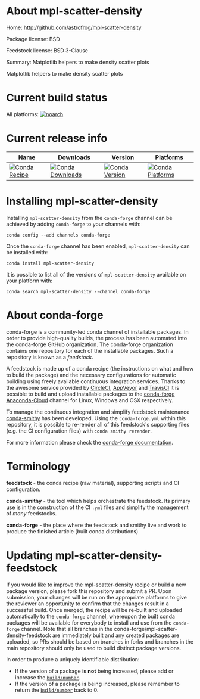 About mpl-scatter-density
=========================

Home: http://github.com/astrofrog/mpl-scatter-density

Package license: BSD

Feedstock license: BSD 3-Clause

Summary: Matplotlib helpers to make density scatter plots

Matplotlib helpers to make density scatter plots

Current build status
====================

All platforms:
[![noarch](https://img.shields.io/circleci/project/github/conda-forge/mpl-scatter-density-feedstock/master.svg?label=noarch)](https://circleci.com/gh/conda-forge/mpl-scatter-density-feedstock)

Current release info
====================

| Name | Downloads | Version | Platforms |
| --- | --- | --- | --- |
| [![Conda Recipe](https://img.shields.io/badge/recipe-mpl--scatter--density-green.svg)](https://anaconda.org/conda-forge/mpl-scatter-density) | [![Conda Downloads](https://img.shields.io/conda/dn/conda-forge/mpl-scatter-density.svg)](https://anaconda.org/conda-forge/mpl-scatter-density) | [![Conda Version](https://img.shields.io/conda/vn/conda-forge/mpl-scatter-density.svg)](https://anaconda.org/conda-forge/mpl-scatter-density) | [![Conda Platforms](https://img.shields.io/conda/pn/conda-forge/mpl-scatter-density.svg)](https://anaconda.org/conda-forge/mpl-scatter-density) |

Installing mpl-scatter-density
==============================

Installing `mpl-scatter-density` from the `conda-forge` channel can be achieved by adding `conda-forge` to your channels with:

```
conda config --add channels conda-forge
```

Once the `conda-forge` channel has been enabled, `mpl-scatter-density` can be installed with:

```
conda install mpl-scatter-density
```

It is possible to list all of the versions of `mpl-scatter-density` available on your platform with:

```
conda search mpl-scatter-density --channel conda-forge
```


About conda-forge
=================

conda-forge is a community-led conda channel of installable packages.
In order to provide high-quality builds, the process has been automated into the
conda-forge GitHub organization. The conda-forge organization contains one repository
for each of the installable packages. Such a repository is known as a *feedstock*.

A feedstock is made up of a conda recipe (the instructions on what and how to build
the package) and the necessary configurations for automatic building using freely
available continuous integration services. Thanks to the awesome service provided by
[CircleCI](https://circleci.com/), [AppVeyor](https://www.appveyor.com/)
and [TravisCI](https://travis-ci.org/) it is possible to build and upload installable
packages to the [conda-forge](https://anaconda.org/conda-forge)
[Anaconda-Cloud](https://anaconda.org/) channel for Linux, Windows and OSX respectively.

To manage the continuous integration and simplify feedstock maintenance
[conda-smithy](https://github.com/conda-forge/conda-smithy) has been developed.
Using the ``conda-forge.yml`` within this repository, it is possible to re-render all of
this feedstock's supporting files (e.g. the CI configuration files) with ``conda smithy rerender``.

For more information please check the [conda-forge documentation](https://conda-forge.org/docs/).

Terminology
===========

**feedstock** - the conda recipe (raw material), supporting scripts and CI configuration.

**conda-smithy** - the tool which helps orchestrate the feedstock.
                   Its primary use is in the construction of the CI ``.yml`` files
                   and simplify the management of *many* feedstocks.

**conda-forge** - the place where the feedstock and smithy live and work to
                  produce the finished article (built conda distributions)


Updating mpl-scatter-density-feedstock
======================================

If you would like to improve the mpl-scatter-density recipe or build a new
package version, please fork this repository and submit a PR. Upon submission,
your changes will be run on the appropriate platforms to give the reviewer an
opportunity to confirm that the changes result in a successful build. Once
merged, the recipe will be re-built and uploaded automatically to the
`conda-forge` channel, whereupon the built conda packages will be available for
everybody to install and use from the `conda-forge` channel.
Note that all branches in the conda-forge/mpl-scatter-density-feedstock are
immediately built and any created packages are uploaded, so PRs should be based
on branches in forks and branches in the main repository should only be used to
build distinct package versions.

In order to produce a uniquely identifiable distribution:
 * If the version of a package **is not** being increased, please add or increase
   the [``build/number``](https://conda.io/docs/user-guide/tasks/build-packages/define-metadata.html#build-number-and-string).
 * If the version of a package **is** being increased, please remember to return
   the [``build/number``](https://conda.io/docs/user-guide/tasks/build-packages/define-metadata.html#build-number-and-string)
   back to 0.
